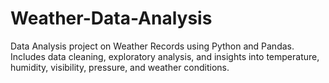 # Weather-Data-Analysis
Data Analysis project on Weather Records using Python and Pandas. Includes data cleaning, exploratory analysis, and insights into temperature, humidity, visibility, pressure, and weather conditions.
